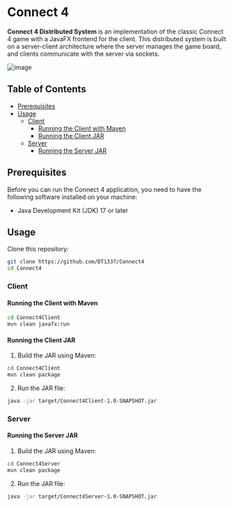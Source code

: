 # Connect 4

**Connect 4 Distributed System** is an implementation of the classic Connect 4 game with a JavaFX frontend for the client. This distributed system is built on a server-client architecture where the server manages the game board, and clients communicate with the server via sockets.

![image](https://github.com/DT1337/Connect4/assets/92855706/a4a036ed-c95b-4fab-b32a-9f13b61cd7ca)

## Table of Contents

- [Prerequisites](#prerequisites)
- [Usage](#usage)
  - [Client](#client)
    - [Running the Client with Maven](#running-the-client-with-maven)
    - [Running the Client JAR](#running-the-client-jar)
  - [Server](#server)
    - [Running the Server JAR](#running-the-server-jar)

## Prerequisites

Before you can run the Connect 4 application, you need to have the following software installed on your machine:

- Java Development Kit (JDK) 17 or later

## Usage

Clone this repository:

```bash
git clone https://github.com/DT1337/Connect4
cd Connect4
```

### Client

#### Running the Client with Maven

```bash
cd Connect4Client
mvn clean javafx:run
```

#### Running the Client JAR

1. Build the JAR using Maven:

```bash
cd Connect4Client
mvn clean package
```

2. Run the JAR file:

```bash
java -jar target/Connect4Client-1.0-SNAPSHOT.jar
```

### Server

#### Running the Server JAR

1. Build the JAR using Maven:

```bash
cd Connect4Server
mvn clean package
```

2. Run the JAR file:

```bash
java -jar target/Connect4Server-1.0-SNAPSHOT.jar
```

